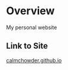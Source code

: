 # Overview
My personal website

## Link to Site
[calmchowder.github.io](https://calmchowder.github.io/)

